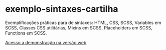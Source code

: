 # exemplo-sintaxes-cartilha
Exemplificações práticas para de sintaxes: HTML, CSS, SCSS, Variables em SCSS, Classes CSS utilitárias, Mixins em SCSS, Placeholders em SCSS, Functions em SCSS.

[Acesso a demonstração na versão web](https://arquitetura-css.github.io/exemplo-sintaxes-cartilha/module/)
